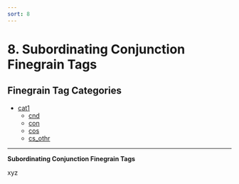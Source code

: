 ```yaml
---
sort: 8
---
```


# 8. Subordinating Conjunction Finegrain Tags

## Finegrain Tag Categories

- [cat1](8_cat1)
	- [cnd](8_cat1.md#8-1-1.-cnd-(xyz))
	- [con](8_cat1.md#8-1-2.-con-(xyz))
	- [cos](8_cat1.md#8-1-3.-cos-(xyz))
	- [cs_othr](8_cat1.md#8-1-4.-cs_othr-(xyz))

---

**Subordinating Conjunction Finegrain Tags**

xyz